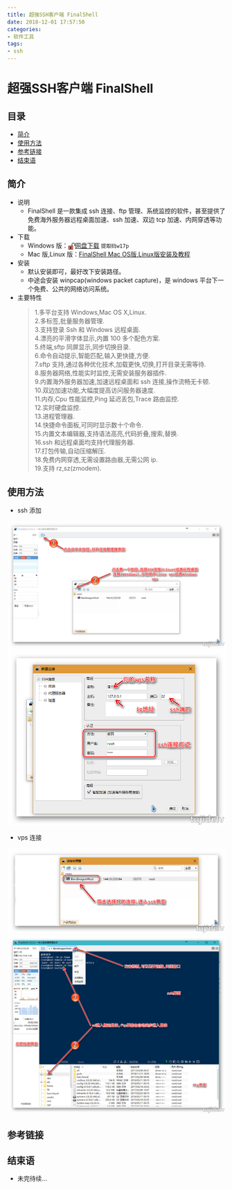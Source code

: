 ```yaml
---
title: 超强SSH客户端 FinalShell
date: 2018-12-01 17:57:50
categories:
- 软件工具
tags:
- ssh
---
```


# 超强SSH客户端 FinalShell

## 目录

- [简介](#简介)
- [使用方法](#使用方法)
- [参考链接](#参考链接)
- [结束语](#结束语)

## 简介

- 说明
    - FinalShell 是一款集成 ssh 连接、ftp 管理、系统监控的软件，甚至提供了免费海外服务器远程桌面加速、ssh 加速、双边 tcp 加速、内网穿透等功能。
- 下载
    - Windows 版：<img src="st-finalshell/dowload.png" width="16" height="16" align="center" />[网盘下载](https://pan.baidu.com/s/1eZ3lsrCDZcd02nnJ4F2PBA) `提取码w17p`
    - Mac 版,Linux 版：[FinalShell Mac OS版,Linux版安装及教程](http://www.hostbuf.com/t/1059.html)
- 安装
    - 默认安装即可，最好改下安装路径。
    - 中途会安装 winpcap(windows packet capture)，是 windows 平台下一个免费、公共的网络访问系统。 
- 主要特性
    >1.多平台支持 Windows,Mac OS X,Linux.  
    2.多标签,批量服务器管理.  
    3.支持登录 Ssh 和 Windows 远程桌面.  
    4.漂亮的平滑字体显示,内置 100 多个配色方案.  
    5.终端,sftp 同屏显示,同步切换目录.  
    6.命令自动提示,智能匹配,输入更快捷,方便.  
    7.sftp 支持,通过各种优化技术,加载更快,切换,打开目录无需等待.  
    8.服务器网络,性能实时监控,无需安装服务器插件.  
    9.内置海外服务器加速,加速远程桌面和 ssh 连接,操作流畅无卡顿.  
    10.双边加速功能,大幅度提高访问服务器速度.  
    11.内存,Cpu 性能监控,Ping 延迟丢包,Trace 路由监控.  
    12.实时硬盘监控.  
    13.进程管理器.  
    14.快捷命令面板,可同时显示数十个命令.  
    15.内置文本编辑器,支持语法高亮,代码折叠,搜索,替换.  
    16.ssh 和远程桌面均支持代理服务器.  
    17.打包传输,自动压缩解压.  
    18.免费内网穿透,无需设置路由器,无需公网 ip.  
    19.支持 rz,sz(zmodem).
    
## 使用方法

- ssh 添加

![抱歉,图片休息了](st-finalshell/st-finalshell-001.png)
![抱歉,图片休息了](st-finalshell/st-finalshell-002.png)

- vps 连接

![抱歉,图片休息了](st-finalshell/st-finalshell-003.png)
![抱歉,图片休息了](st-finalshell/st-finalshell-004.png)

## 参考链接

## 结束语

- 未完待续...